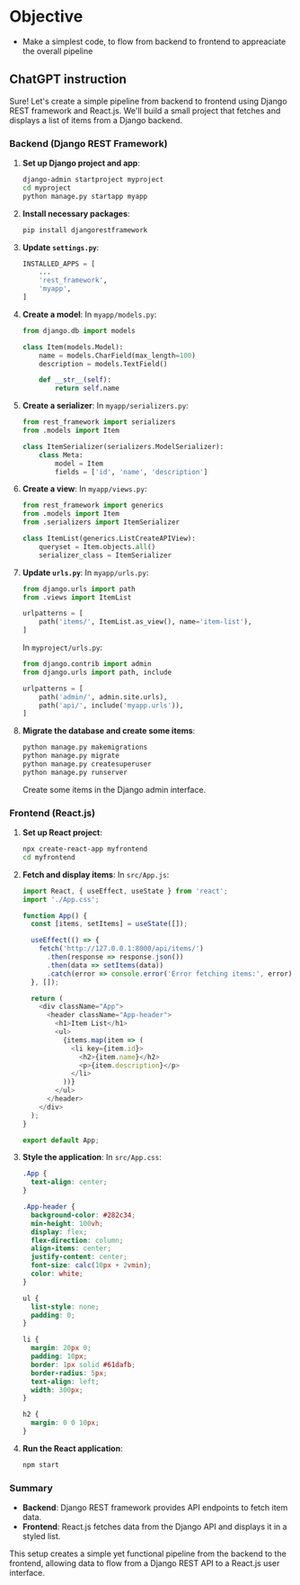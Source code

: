 
# Objective 

* Make a simplest code, to flow from backend to frontend to appreaciate the overall pipeline


## ChatGPT instruction

Sure! Let's create a simple pipeline from backend to frontend using Django REST framework and React.js. We'll build a small project that fetches and displays a list of items from a Django backend.

### Backend (Django REST Framework)

1. **Set up Django project and app**:
   ```bash
   django-admin startproject myproject
   cd myproject
   python manage.py startapp myapp
   ```

2. **Install necessary packages**:
   ```bash
   pip install djangorestframework
   ```

3. **Update `settings.py`**:
   ```python
   INSTALLED_APPS = [
       ...
       'rest_framework',
       'myapp',
   ]
   ```

4. **Create a model**:
   In `myapp/models.py`:
   ```python
   from django.db import models

   class Item(models.Model):
       name = models.CharField(max_length=100)
       description = models.TextField()

       def __str__(self):
           return self.name
   ```

5. **Create a serializer**:
   In `myapp/serializers.py`:
   ```python
   from rest_framework import serializers
   from .models import Item

   class ItemSerializer(serializers.ModelSerializer):
       class Meta:
           model = Item
           fields = ['id', 'name', 'description']
   ```

6. **Create a view**:
   In `myapp/views.py`:
   ```python
   from rest_framework import generics
   from .models import Item
   from .serializers import ItemSerializer

   class ItemList(generics.ListCreateAPIView):
       queryset = Item.objects.all()
       serializer_class = ItemSerializer
   ```

7. **Update `urls.py`**:
   In `myapp/urls.py`:
   ```python
   from django.urls import path
   from .views import ItemList

   urlpatterns = [
       path('items/', ItemList.as_view(), name='item-list'),
   ]
   ```

   In `myproject/urls.py`:
   ```python
   from django.contrib import admin
   from django.urls import path, include

   urlpatterns = [
       path('admin/', admin.site.urls),
       path('api/', include('myapp.urls')),
   ]
   ```

8. **Migrate the database and create some items**:
   ```bash
   python manage.py makemigrations
   python manage.py migrate
   python manage.py createsuperuser
   python manage.py runserver
   ```

   Create some items in the Django admin interface.

### Frontend (React.js)

1. **Set up React project**:
   ```bash
   npx create-react-app myfrontend
   cd myfrontend
   ```

2. **Fetch and display items**:
   In `src/App.js`:
   ```javascript
   import React, { useEffect, useState } from 'react';
   import './App.css';

   function App() {
     const [items, setItems] = useState([]);

     useEffect(() => {
       fetch('http://127.0.0.1:8000/api/items/')
         .then(response => response.json())
         .then(data => setItems(data))
         .catch(error => console.error('Error fetching items:', error));
     }, []);

     return (
       <div className="App">
         <header className="App-header">
           <h1>Item List</h1>
           <ul>
             {items.map(item => (
               <li key={item.id}>
                 <h2>{item.name}</h2>
                 <p>{item.description}</p>
               </li>
             ))}
           </ul>
         </header>
       </div>
     );
   }

   export default App;
   ```

3. **Style the application**:
   In `src/App.css`:
   ```css
   .App {
     text-align: center;
   }

   .App-header {
     background-color: #282c34;
     min-height: 100vh;
     display: flex;
     flex-direction: column;
     align-items: center;
     justify-content: center;
     font-size: calc(10px + 2vmin);
     color: white;
   }

   ul {
     list-style: none;
     padding: 0;
   }

   li {
     margin: 20px 0;
     padding: 10px;
     border: 1px solid #61dafb;
     border-radius: 5px;
     text-align: left;
     width: 300px;
   }

   h2 {
     margin: 0 0 10px;
   }
   ```

4. **Run the React application**:
   ```bash
   npm start
   ```

### Summary

- **Backend**: Django REST framework provides API endpoints to fetch item data.
- **Frontend**: React.js fetches data from the Django API and displays it in a styled list.

This setup creates a simple yet functional pipeline from the backend to the frontend, allowing data to flow from a Django REST API to a React.js user interface.
 
